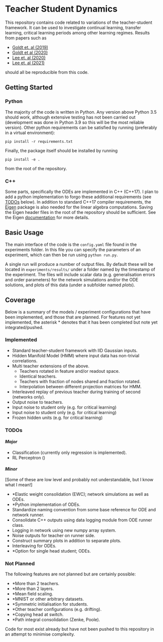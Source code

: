 # Teacher Student Dynamics

This repository contains code related to variations of the teacher-student framework. It can be used to investigate continual learning, transfer learning, critical learning periods among other learning regimes. Results from papers such as

- [Goldt et. al (2019)](https://proceedings.neurips.cc/paper/2019/hash/cab070d53bd0d200746fb852a922064a-Abstract.html)
- [Goldt et al (2020)](https://journals.aps.org/prx/abstract/10.1103/PhysRevX.10.041044)
- [Lee et. al (2020)](https://proceedings.mlr.press/v139/lee21e.html?ref=https://githubhelp.com)
- [Lee et. al (2021)](https://arxiv.org/abs/2205.09029)

should all be reproducible from this code.

## Getting Started

### Python
The majority of the code is written in Python. Any version above Python 3.5 should work, although extensive testing has not been carried out (development was done in Python 3.9 so this will be the most reliable version). Other python requirements can be satisfied by running (preferably in a virtual environment):

```pip install -r requirements.txt```

Finally, the package itself should be installed by running 

```pip install -e .```

from the root of the repository.

### C++
Some parts, specifically the ODEs are implemented in C++ (C++17). I plan to add a python implementation to forgo these additional requirements (see [TODOs](#todos) below). In addition to standard C++17 compiler requirements, the [Eigen](https://eigen.tuxfamily.org/index.php?title=Main_Page) package is also needed for the linear algebra computations. Saving the Eigen header files in the root of the repository should be sufficient. See the Eigen [documentation](https://eigen.tuxfamily.org/dox/GettingStarted.html) for more details.

## Basic Usage

The main interface of the code is the ```config.yaml``` file found in the experiments folder. In this file you can specify the parameters of an experiment, which can then be run using ```python run.py```.

A single run will produce a number of output files. By default these will be located in ```experiments/results/``` under a folder named by the timestamp of the experiment. The files will include scalar data (e.g. generalisation errors and order parameters) for the network simulations and/or the ODE solutions, and plots of this data (under a subfolder named _plots_).

## Coverage

Below is a summary of the models / experiment configurations that have been implemented, and those that are planned. For features not yet implemented, the asterisk * denotes that it has been completed but note yet integrated/pushed.

### Implemented

- Standard teacher-student framework with IID Gaussian inputs.
- Hidden Manifold Model (HMM) where input data has non-trivial correlations.
- Multi teacher extensions of the above.
    - Teachers rotated in feature and/or readout space.
    - Identical teachers.
    - Teachers with fraction of nodes shared and fraction rotated.
    - Interpolation between different projection matrices for HMM.
- Interleaved replay of previous teacher during training of second (networks only).
- Output noise to teachers.
- Input noise to student only (e.g. for critical learning)
- Input noise to student only (e.g. for critical learning)
- Frozen hidden units (e.g. for critical learning)

### TODOs

#### _Major_

- Classification (currently only regression is implemented).
- RL Perceptron ()

#### _Minor_

[Some of these are low level and probably not understandable, but I know what I mean!]

- *Elastic weight consolidation (EWC); network simulations as well as ODEs.
- *Python implementation of ODEs.
- Standardize naming convention from some base reference for ODE and network runner.
- Consolidate C++ outputs using data logging module from ODE runner class.
- Logging in network using new numpy array system.
- Noise outputs for teacher on runner side.
- Construct summary plots in addition to separate plots.
- Interleaving for ODEs.
- *Option for single head student; ODEs.

### Not Planned

The following features are not planned but are certainly possible:

- *More than 2 teachers.
- *More than 2 layers.
- *Mean field scaling.
- *MNIST or other arbitrary datasets.
- *Symmetric initialisation for students.
- *Other teacher configurations (e.g. drifting).
- *Copying head at switch.
- *Path integral consolidation (Zenke, Poole).

 Code for most exist already but have not been pushed to this repository in an attempt to minimise complexity. 